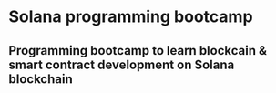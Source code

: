 # Solana programming bootcamp

## Programming bootcamp to learn blockcain & smart contract development on Solana blockchain
